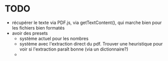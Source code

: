 # TODO

- récupérer le texte via PDF.js, via getTextContent(), qui marche bien pour les fichiers bien formatés
- avoir des presets
  - système actuel pour les nombres
  - système avec l'extraction direct du pdf. Trouver une heuristique pour voir si l'extraction paraît bonne (via un dictionnaire?)
  -